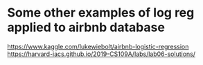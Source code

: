 # Some other examples of log reg applied to airbnb database

https://www.kaggle.com/lukewiebolt/airbnb-logistic-regression
https://harvard-iacs.github.io/2019-CS109A/labs/lab06-solutions/
